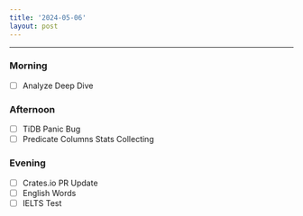 ```yaml
---
title: '2024-05-06'
layout: post
---
```


---

### Morning

- [ ] Analyze Deep Dive

### Afternoon

- [ ] TiDB Panic Bug
- [ ] Predicate Columns Stats Collecting

### Evening

- [ ] Crates.io PR Update
- [ ] English Words
- [ ] IELTS Test
